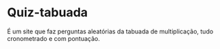 # Quiz-tabuada
É um site que faz perguntas aleatórias da tabuada de multiplicação, tudo cronometrado e com pontuação.
